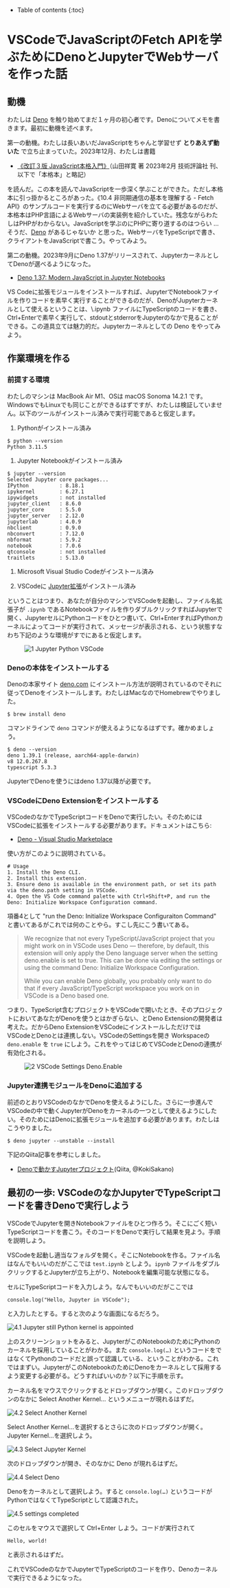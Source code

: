 - Table of contents
{:toc}

# VSCodeでJavaScriptのFetch APIを学ぶためにDenoとJupyterでWebサーバを作った話

## 動機

わたしは [Deno](https://deno.com/) を触り始めてまだ１ヶ月の初心者です。Denoについてメモを書きます。最初に動機を述べます。

第一の動機。わたしは長いあいだJavaScriptをちゃんと学習せず **とりあえず動いた** で立ち止まっていた。2023年12月、わたしは書籍

-   [《改訂３版 JavaScript本格入門》](https://gihyo.jp/book/2023/978-4-297-13288-0)（山田祥寛 著 2023年2月 技術評論社 刊、以下で「本格本」と略記）

を読んだ。この本を読んでJavaScriptを一歩深く学ぶことができた。ただし本格本に引っ掛かるところがあった。《10.4 非同期通信の基本を理解する - Fetch API》のサンプルコードを実行するのにWebサーバを立てる必要があるのだが、本格本はPHP言語によるWebサーバの実装例を紹介していた。残念ながらわたしはPHPがわからない。JavaScriptを学ぶのにPHPに寄り道するのはつらい …​ そうだ、[Deno](https://qiita.com/search?q=Deno) があるじゃないか と思った。WebサーバをTypeScriptで書き、クライアントをJavaScriptで書こう。やってみよう。

第二の動機。2023年9月にDeno 1.37がリリースされて、JupyterカーネルとしてDenoが選べるようになった。

-   [Deno 1.37: Modern JavaScript in Jupyter Notebooks](https://deno.com/blog/v1.37)

VS Codeに拡張モジュールをインストールすれば、JupyterでNotebookファイルを作りコードを素早く実行することができるのだが、DenoがJupyterカーネルとして使えるということは、\\.ipynb ファイルにTypeScriptのコードを書き、Ctrl+Enterで素早く実行して、stdoutとstderrorをJupyterのなかで見ることができる。この道具立ては魅力的だ。Jupyterカーネルとしての Deno をやってみよう。

## 作業環境を作る

### 前提する環境

わたしのマシンは MacBook Air M1、OSは macOS Sonoma 14.2.1 です。WindowsでもLinuxでも同じことができるはずですが、わたしは検証していません。以下のツールがインストール済みで実行可能であると仮定します。

1.  Pythonがインストール済み

<!-- -->

    $ python --version
    Python 3.11.5

1.  Jupyter Notebookがインストール済み

<!-- -->

    $ jupyter --version
    Selected Jupyter core packages...
    IPython          : 8.18.1
    ipykernel        : 6.27.1
    ipywidgets       : not installed
    jupyter_client   : 8.6.0
    jupyter_core     : 5.5.0
    jupyter_server   : 2.12.0
    jupyterlab       : 4.0.9
    nbclient         : 0.9.0
    nbconvert        : 7.12.0
    nbformat         : 5.9.2
    notebook         : 7.0.6
    qtconsole        : not installed
    traitlets        : 5.13.0

1.  Microsoft Visual Studio Codeがインストール済み

2.  VSCodeに [Jupyter拡張](https://marketplace.visualstudio.com/items?itemName=ms-toolsai.jupyter)がインストール済み

ということはつまり、あなたが自分のマシンでVSCodeを起動し、ファイル名拡張子が `.ipynb` であるNotebookファイルを作りダブルクリックすればJupyterで開く、JupyterセルにPythonコードをひとつ書いて、Ctrl+EnterすればPythonカーネルによってコードが実行されて、メッセージが表示される、という状態すなわち下記のような環境がすでにあると仮定します。

<figure>
<img src="https://kazurayam.github.io/JavaScriptAtoZ/images/1_Jupyter_Python_VSCode.png" alt="1 Jupyter Python VSCode" />
</figure>

### Denoの本体をインストールする

Denoの本家サイト [deno.com](https://deno.com/) にインストール方法が説明されているのでそれに従ってDenoをインストールします。わたしはMacなのでHomebrewでやりました。

    $ brew install deno

コマンドラインで `deno` コマンドが使えるようになるはずです。確かめましょう。

    $ deno --version
    deno 1.39.1 (release, aarch64-apple-darwin)
    v8 12.0.267.8
    typescript 5.3.3

JupyterでDenoを使うにはdeno 1.37以降が必要です。

### VSCodeにDeno Extensionをインストールする

VSCodeのなかでTypeScriptコードをDenoで実行したい。そのためにはVSCodeに拡張をインストールする必要があります。ドキュメントはこちら:

-   [Deno - Visual Studio Marketplace](https://marketplace.visualstudio.com/items?itemName=denoland.vscode-deno)

使い方がこのように説明されている。

    # Usage
    1. Install the Deno CLI.
    2. Install this extension.
    3. Ensure deno is available in the environment path, or set its path via the deno.path setting in VSCode.
    4. Open the VS Code command palette with Ctrl+Shift+P, and run the Deno: Initialize Workspace Configuration command.

項番4として "run the Deno: Initialize Workspace Configuraiton Command" と書いてあるがこれでは何のことやら。すこし先にこう書いてある。

> We recognize that not every TypeScript/JavaScript project that you might work on in VSCode uses Deno — therefore, by default, this extension will only apply the Deno language server when the setting deno.enable is set to true. This can be done via editing the settings or using the command Deno: Initialize Workspace Configuration.
>
> While you can enable Deno globally, you probably only want to do that if every JavaScript/TypeScript workspace you work on in VSCode is a Deno based one.

つまり、TypeScript含むプロジェクトをVSCodeで開いたとき、そのプロジェクトにおいてあなたがDenoを使うとはかぎらない、とDeno Extensionの開発者は考えた。だからDeno ExtensionをVSCodeにインストールしただけではVSCodeとDenoとは連携しない。VSCodeのSettingsを開き Workspaceの `deno.enable` を `true` にしよう。これをやってはじめてVSCodeとDenoの連携が有効化される。

<figure>
<img src="https://kazurayam.github.io/JavaScriptAtoZ/images/2_VSCode_Settings_Deno.Enable.png" alt="2 VSCode Settings Deno.Enable" />
</figure>

### Jupyter連携モジュールをDenoに追加する

前述のとおりVSCodeのなかでDenoを使えるようにした。さらに一歩進んでVSCodeの中で動くJupyterがDenoをカーネルの一つとして使えるようにしたい。そのためにはDenoに拡張モジュールを追加する必要があります。わたしはこうやりました。

    $ deno jupyter --unstable --install

下記のQiita記事を参考にしました。

-   [Denoで動かすJupyterプロジェクト](https://qiita.com/KokiSakano/items/60c53a1b1b113d3711c2)(Qiita, @KokiSakano)

## 最初の一歩: VSCodeのなかJupyterでTypeScriptコードを書きDenoで実行しよう

VSCodeでJupyterを開きNotebookファイルをひとつ作ろう。そこにごく短いTypeScriptコードを書こう。そのコードをDenoで実行して結果を見よう。手順を説明しよう。

VSCodeを起動し適当なフォルダを開く。そこにNotebookを作る。ファイル名はなんでもいいのだがここでは `test.ipynb` としよう。`ipynb` ファイルをダブルクリックするとJupyterが立ち上がり、Notebookを編集可能な状態になる。

セルにTypeScriptコードを入力しよう。なんでもいいのだがここでは

    console.log("Hello, Jupyter in VSCode");

と入力したとする。すると次のような画面になるだろう。

![4.1 Jupyter still Python kernel is appointed](https://kazurayam.github.io/JavaScriptAtoZ/images/4.1_Jupyter_still_Python_kernel_is_appointed.png)

上のスクリーンショットをみると、JupyterがこのNotebookのためにPythonのカーネルを採用していることがわかる。また `console.log(…​)` というコードをではなくてPythonのコードだと誤って認識している、ということがわかる。これではまずい。JupyterがこのNotebookのためにDenoをカーネルとして採用するよう変更する必要がる。どうすればいいのか？以下に手順を示す。

カーネル名をマウスでクリックするとドロップダウンが開く。このドロップダウンのなかに Select Another Kernel…​ というメニューが現れるはずだ。

![4.2 Select Another Kernel](https://kazurayam.github.io/JavaScriptAtoZ/images/4.2_Select_Another_Kernel.png)

Select Another Kernel…​を選択するとさらに次のドロップダウンが開く。Jupyter Kernel…​ を選択しよう。

![4.3 Select Jupyter Kernel](https://kazurayam.github.io/JavaScriptAtoZ/images/4.3_Select_Jupyter_Kernel.png)

次のドロップダウンが開き、そのなかに Deno が現れるはずだ。

![4.4 Select Deno](https://kazurayam.github.io/JavaScriptAtoZ/images/4.4_Select_Deno.png)

Denoをカーネルとして選択しよう。すると `console.log(…​)` というコードがPythonではなくてTypeScriptとして認識された。

![4.5 settings completed](https://kazurayam.github.io/JavaScriptAtoZ/images/4.5_settings_completed.png)

このセルをマウスで選択して Ctrl+Enter しよう。コードが実行されて

    Hello, world!

と表示されるはずだ。

これでVSCodeのなかでJupyterでTypeScriptのコードを作り、Denoカーネルで実行できるようになった。
